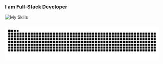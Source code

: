 ### I am Full-Stack Developer

![My Skills](https://skillicons.dev/icons?i=html,css,js,ts,python,react,nextjs,django,prisma,docker)

###
<img src="https://raw.githubusercontent.com/Admin12121/Admin12121/output/snake.svg" alt="Snake animation" />

